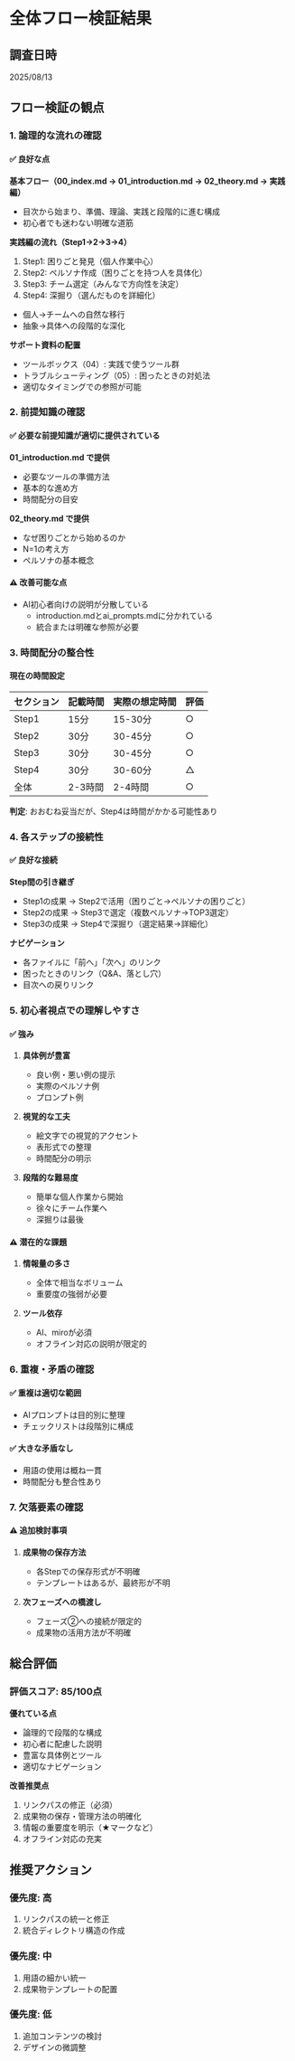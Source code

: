 # 全体フロー検証結果

## 調査日時
2025/08/13

## フロー検証の観点

### 1. 論理的な流れの確認

#### ✅ 良好な点

**基本フロー（00_index.md → 01_introduction.md → 02_theory.md → 実践編）**
- 目次から始まり、準備、理論、実践と段階的に進む構成
- 初心者でも迷わない明確な道筋

**実践編の流れ（Step1→2→3→4）**
1. Step1: 困りごと発見（個人作業中心）
2. Step2: ペルソナ作成（困りごとを持つ人を具体化）
3. Step3: チーム選定（みんなで方向性を決定）
4. Step4: 深掘り（選んだものを詳細化）
- 個人→チームへの自然な移行
- 抽象→具体への段階的な深化

**サポート資料の配置**
- ツールボックス（04）: 実践で使うツール群
- トラブルシューティング（05）: 困ったときの対処法
- 適切なタイミングでの参照が可能

### 2. 前提知識の確認

#### ✅ 必要な前提知識が適切に提供されている

**01_introduction.md で提供**
- 必要なツールの準備方法
- 基本的な進め方
- 時間配分の目安

**02_theory.md で提供**
- なぜ困りごとから始めるのか
- N=1の考え方
- ペルソナの基本概念

#### ⚠️ 改善可能な点
- AI初心者向けの説明が分散している
  - introduction.mdとai_prompts.mdに分かれている
  - 統合または明確な参照が必要

### 3. 時間配分の整合性

#### 現在の時間設定

| セクション | 記載時間 | 実際の想定時間 | 評価 |
|-----------|---------|--------------|------|
| Step1 | 15分 | 15-30分 | ○ |
| Step2 | 30分 | 30-45分 | ○ |
| Step3 | 30分 | 30-45分 | ○ |
| Step4 | 30分 | 30-60分 | △ |
| 全体 | 2-3時間 | 2-4時間 | ○ |

**判定**: おおむね妥当だが、Step4は時間がかかる可能性あり

### 4. 各ステップの接続性

#### ✅ 良好な接続

**Step間の引き継ぎ**
- Step1の成果 → Step2で活用（困りごと→ペルソナの困りごと）
- Step2の成果 → Step3で選定（複数ペルソナ→TOP3選定）
- Step3の成果 → Step4で深掘り（選定結果→詳細化）

**ナビゲーション**
- 各ファイルに「前へ」「次へ」のリンク
- 困ったときのリンク（Q&A、落とし穴）
- 目次への戻りリンク

### 5. 初心者視点での理解しやすさ

#### ✅ 強み
1. **具体例が豊富**
   - 良い例・悪い例の提示
   - 実際のペルソナ例
   - プロンプト例

2. **視覚的な工夫**
   - 絵文字での視覚的アクセント
   - 表形式での整理
   - 時間配分の明示

3. **段階的な難易度**
   - 簡単な個人作業から開始
   - 徐々にチーム作業へ
   - 深掘りは最後

#### ⚠️ 潜在的な課題
1. **情報量の多さ**
   - 全体で相当なボリューム
   - 重要度の強弱が必要

2. **ツール依存**
   - AI、miroが必須
   - オフライン対応の説明が限定的

### 6. 重複・矛盾の確認

#### ✅ 重複は適切な範囲
- AIプロンプトは目的別に整理
- チェックリストは段階別に構成

#### ✅ 大きな矛盾なし
- 用語の使用は概ね一貫
- 時間配分も整合性あり

### 7. 欠落要素の確認

#### ⚠️ 追加検討事項
1. **成果物の保存方法**
   - 各Stepでの保存形式が不明確
   - テンプレートはあるが、最終形が不明

2. **次フェーズへの橋渡し**
   - フェーズ②への接続が限定的
   - 成果物の活用方法が不明確

## 総合評価

### 評価スコア: 85/100点

**優れている点**
- 論理的で段階的な構成
- 初心者に配慮した説明
- 豊富な具体例とツール
- 適切なナビゲーション

**改善推奨点**
1. リンクパスの修正（必須）
2. 成果物の保存・管理方法の明確化
3. 情報の重要度を明示（★マークなど）
4. オフライン対応の充実

## 推奨アクション

### 優先度: 高
1. リンクパスの統一と修正
2. 統合ディレクトリ構造の作成

### 優先度: 中
1. 用語の細かい統一
2. 成果物テンプレートの配置

### 優先度: 低
1. 追加コンテンツの検討
2. デザインの微調整